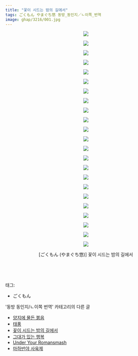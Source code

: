```yaml
---
title: "꽃이 시드는 밤의 길에서"
tags: ごくもん やまぐち悠 동방_동인지／ㄴ이쪽_번역
image: ghap/3216/001.jpg
---
```

<div class="article">
<p style="text-align: center; clear: none; float: none;"><img src="{{ site.nasurl }}/ghap/3216/001.jpg"/></p>
<p style="text-align: center; clear: none; float: none;"><img src="{{ site.nasurl }}/ghap/3216/002.jpg"/></p>
<p style="text-align: center; clear: none; float: none;"><img src="{{ site.nasurl }}/ghap/3216/003.jpg"/></p>
<p style="text-align: center; clear: none; float: none;"><img src="{{ site.nasurl }}/ghap/3216/004.jpg"/></p>
<p style="text-align: center; clear: none; float: none;"><img src="{{ site.nasurl }}/ghap/3216/005.jpg"/></p>
<p style="text-align: center; clear: none; float: none;"><img src="{{ site.nasurl }}/ghap/3216/006.jpg"/></p>
<p style="text-align: center; clear: none; float: none;"><img src="{{ site.nasurl }}/ghap/3216/007.jpg"/></p>
<p style="text-align: center; clear: none; float: none;"><img src="{{ site.nasurl }}/ghap/3216/008.jpg"/></p>
<p style="text-align: center; clear: none; float: none;"><img src="{{ site.nasurl }}/ghap/3216/009.jpg"/></p>
<p style="text-align: center; clear: none; float: none;"><img src="{{ site.nasurl }}/ghap/3216/010.jpg"/></p>
<p style="text-align: center; clear: none; float: none;"><img src="{{ site.nasurl }}/ghap/3216/011.jpg"/></p>
<p style="text-align: center; clear: none; float: none;"><img src="{{ site.nasurl }}/ghap/3216/012.jpg"/></p>
<p style="text-align: center; clear: none; float: none;"><img src="{{ site.nasurl }}/ghap/3216/013.jpg"/></p>
<p style="text-align: center; clear: none; float: none;"><img src="{{ site.nasurl }}/ghap/3216/014.jpg"/></p>
<p style="text-align: center; clear: none; float: none;"><img src="{{ site.nasurl }}/ghap/3216/015.jpg"/></p>
<p style="text-align: center; clear: none; float: none;"><img src="{{ site.nasurl }}/ghap/3216/016.jpg"/></p>
<p style="text-align: center; clear: none; float: none;"><img src="{{ site.nasurl }}/ghap/3216/017.jpg"/></p>
<p style="text-align: center; clear: none; float: none;"><img src="{{ site.nasurl }}/ghap/3216/018.jpg"/></p>
<p style="text-align: center; clear: none; float: none;"><img src="{{ site.nasurl }}/ghap/3216/019.jpg"/></p>
<p style="text-align: center; clear: none; float: none;"><img src="{{ site.nasurl }}/ghap/3216/020.jpg"/></p>
<p style="text-align: center; clear: none; float: none;"><img src="{{ site.nasurl }}/ghap/3216/021.jpg"/></p>
<p style="text-align: center; clear: none; float: none;"><img src="{{ site.nasurl }}/ghap/3216/022.jpg"/></p>
<p style="text-align: center; clear: none; float: none;"><img src="{{ site.nasurl }}/ghap/3216/023.jpg"/></p>
<p style="text-align: center; clear: none; float: none;">[ごくもん (やまぐち悠)] 꽃이 시드는 밤의 길에서</p>
<p><br/></p>
<p><br/></p>
</div><div class="tagTrail">
<p>태그: </p>
<ul>
<li>ごくもん</li>
</ul>
</div><div class="another">
<p>'동방 동인지/ㄴ이쪽 번역' 카테고리의 다른 글</p>
<ul>
<li><a href="/2017-05-02-ghap_3218">양지에 물든 붉음</a></li>
<li><a href="/2017-04-30-ghap_3217">태풍</a></li>
<li><a href="/2017-04-22-ghap_3216">꽃이 시드는 밤의 길에서</a></li>
<li><a href="/2017-04-19-ghap_3197">그대가 있는 행복</a></li>
<li><a href="/2017-04-18-ghap_3181">Under Your Romansmash</a></li>
<li><a href="/2017-04-08-ghap_3179">마하반야 사육제</a></li>
</ul>
</div><div class="cb_module cb_fluid">
<div class="cb_wrt cb_profile">
</div><!-- commentList close -->
</div>